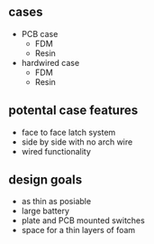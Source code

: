 ## cases
- PCB case
  - FDM
  - Resin
- hardwired case
  - FDM
  - Resin
## potental case features
- face to face latch system
- side by side with no arch wire
- wired functionality
## design goals
- as thin as posiable
- large battery
- plate and PCB mounted switches
- space for a thin layers of foam
